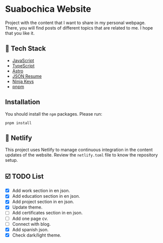 Suabochica Website
==================

Project with the content that I want to share in my personal webpage. There, you will find posts of different topics that are related to me. I hope that you like it.

🧰 Tech Stack
-------------

- [JavaScript](https://www.javascript.com/)
- [TypeScript](https://www.typescriptlang.org/)
- [Astro](https://astro.build/)
- [JSON Resume](https://jsonresume.org)
- [Ninja Keys](https://github.com/ssleptsov/ninja-keys)
- [pnpm](https://pnpm.io/)

Installation
-------------

You should install the `npm` packages. Please run:

    pnpm install

🚀 Netlify
--------

This project uses Netlify to manage continuous integration in the content updates of the website. Review the `netlify.toml` file to know the repository setup.

☑️ TODO List
-----------

- [x] Add work section in en json.
- [x] Add education section in en json.
- [x] Add project section in en json.
- [x] Update theme.
- [ ] Add certificates section in en json.
- [ ] Add one page cv.
- [ ] Connect with blog.
- [x] Add spanish json.
- [x] Check dark/light theme.
